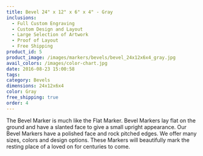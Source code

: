 ```yaml
---
title: Bevel 24" x 12" x 6" x 4" - Gray
inclusions:
  - Full Custom Engraving
  - Custom Design and Layout
  - Large Selection of Artwork
  - Proof of Layout
  - Free Shipping
product_id: 5
product_image: /images/markers/bevels/bevel_24x12x6x4_gray.jpg
avail_colors: /images/color-chart.jpg
date: 2016-08-23 15:00:58
tags:
category: Bevels
dimensions: 24x12x6x4
color: Gray
free_shipping: true
order: 4
---
```

The Bevel Marker is much like the Flat Marker. Bevel Markers lay flat on the ground and have a slanted face to give a small upright appearance. Our Bevel Markers have a polished face and rock pitched edges. We offer many sizes, colors and design options. These Markers will beautifully mark the resting place of a loved on for centuries to come.